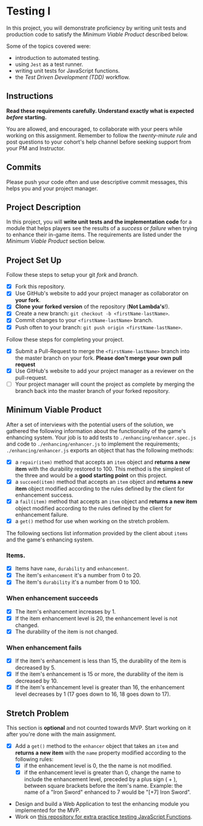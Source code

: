 # Testing I

In this project, you will demonstrate proficiency by writing unit tests and production code to satisfy the _Minimum Viable Product_ described below.

Some of the topics covered were:

- introduction to automated testing.
- using `Jest` as a test runner.
- writing unit tests for JavaScript functions.
- the _Test Driven Development (TDD)_ workflow.

## Instructions

**Read these requirements carefully. Understand exactly what is expected _before_ starting.**

You are allowed, and encouraged, to collaborate with your peers while working on this assignment. Remember to follow the _twenty-minute rule_ and post questions to your cohort's help channel before seeking support from your PM and Instructor.

## Commits

Please push your code often and use descriptive commit messages, this helps you and your project manager.

## Project Description

In this project, you will **write unit tests and the implementation code** for a module that helps players see the results of a _success_ or _failure_ when trying to enhance their in-game items. The requirements are listed under the _Minimum Viable Product_ section below.

## Project Set Up

Follow these steps to setup your git _fork_ and _branch_.

- [X] Fork this repository.
- [X] Use GitHub's website to add your project manager as collaborator on **your fork**.
- [X] **Clone your forked version** of the repository (**Not Lambda's**!).
- [X] Create a new branch: `git checkout -b <firstName-lastName>`.
- [X] Commit changes to your `<firstName-lastName>` branch.
- [X] Push often to your branch: `git push origin <firstName-lastName>`.

Follow these steps for completing your project.

- [X] Submit a Pull-Request to merge the `<firstName-lastName>` branch into the master branch on your fork. **Please don't merge your own pull
 request**
- [X] Use GitHub's website to add your project manager as a reviewer on the pull-request.
- [ ] Your project manager will count the project as complete by merging the branch back into the master branch of your forked repository.

## Minimum Viable Product

After a set of interviews with the potential users of the solution, we gathered the following information about the functionality of the game's enhancing system. Your job is to add tests to `./enhancing/enhancer.spec.js` and code to `./enhancing/enhancer.js` to implement the requirements; `./enhancing/enhancer.js` exports an object that has the following methods:

- [X] a `repair(item)` method that accepts an `item` object and **returns a new item** with the durability restored to 100. This method is the
 simplest of the three and would be a **good starting point** on this project.
- [X] a `succeed(item)` method that accepts an `item` object and **returns a new item** object modified according to the rules defined by the
 client for enhancement success.
- [X] a `fail(item)` method that accepts an `item` object and **returns a new item** object modified according to the rules defined by the
 client for enhancement failure.
- [X] a `get()` method for use when working on the stretch problem.

The following sections list information provided by the client about `items` and the game's enhancing system.

### Items.

- [X] Items have `name`, `durability` and `enhancement`.
- [X] The item's `enhancement` it's a number from 0 to 20.
- [X] The item's `durability` it's a number from 0 to 100.

### When enhancement succeeds

- [X] The item's enhancement increases by 1.
- [X] If the item enhancement level is 20, the enhancement level is not changed.
- [X] The durability of the item is not changed.

### When enhancement fails

- [X] If the item's enhancement is less than 15, the durability of the item is decreased by 5.
- [X] If the item's enhancement is 15 or more, the durability of the item is decreased by 10.
- [X] If the item's enhancement level is greater than 16, the enhancement level decreases by 1 (17 goes down to 16, 18 goes down to 17).

## Stretch Problem

This section is **optional** and not counted towards MVP. Start working on it after you're done with the main assignment.

- [X] Add a `get()` method to the `enhancer` object that takes an `item` and **returns a new item** with the `name` property modified according to
 the following rules:
  - [X] if the enhancement level is 0, the the name is not modified.
  - [X] if the enhancement level is greater than 0, change the name to include the enhancement level, preceded by a plus sign ( + ), between square
   brackets before the item's name. Example: the name of a "Iron Sword" enhanced to 7 would be "[+7] Iron Sword".
- Design and build a Web Application to test the enhancing module you implemented for the MVP.
- Work on [this repository for extra practice testing JavaScript Functions](https://github.com/LambdaSchool/Testing).
